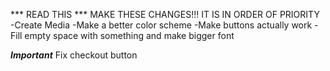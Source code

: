*** READ THIS ***
MAKE THESE CHANGES!!!
IT IS IN ORDER OF PRIORITY
-Create Media 
-Make a better color scheme
-Make buttons actually work
-Fill empty space with something and make bigger font

***Important***
Fix checkout button